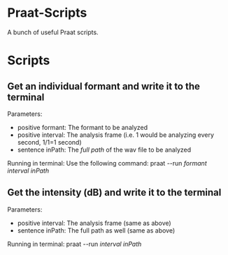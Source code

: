 # Praat-Scripts
A bunch of useful Praat scripts.

# Scripts

Get an individual formant and write it to the terminal
---
Parameters:
- positive formant: The formant to be analyzed
- positive interval: The analysis frame (i.e. 1 would be analyzing every second, 1/1=1 second)
- sentence inPath: The *full path* of the wav file to be analyzed

Running in terminal:
Use the following command:
	praat --run *formant interval inPath*

Get the intensity (dB) and write it to the terminal
---
Parameters:
- positive interval: The analysis frame (same as above)
- sentence inPath: The full path as well (same as above)

Running in terminal:
	praat --run *interval inPath* 
